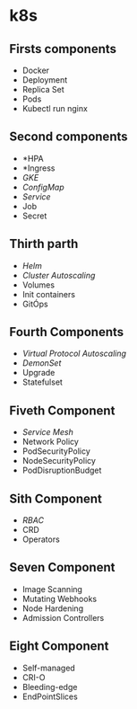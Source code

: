 # k8s 

## Firsts components 
- Docker 
- Deployment
- Replica Set
- Pods
- Kubectl run nginx

## Second components
- *HPA
- *Ingress
- *GKE*
- *ConfigMap*
- *Service*
- Job
- Secret

## Thirth parth
- *Helm*
- *Cluster Autoscaling*
- Volumes
- Init containers
- GitÓps

## Fourth Components
- *Virtual Protocol Autoscaling*  
- *DemonSet*
- Upgrade
- Statefulset

## Fiveth Component
- *Service Mesh*
- Network Policy
- PodSecurityPolicy
- NodeSecurityPolicy
- PodDisruptionBudget

## Sith Component
- *RBAC*
- CRD
- Operators

## Seven Component
- Image Scanning
- Mutating Webhooks
- Node Hardening
- Admission Controllers

## Eight Component
- Self-managed
- CRI-O
- Bleeding-edge
- EndPointSlices